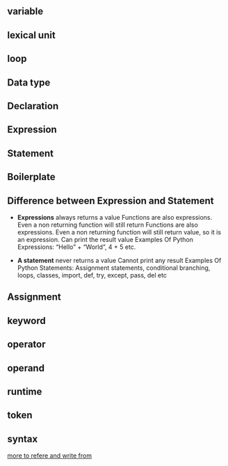 ## variable 
## lexical unit

## loop


## Data type

## Declaration 

## Expression

## Statement 

## Boilerplate 

## Difference between Expression and Statement
- **Expressions** always returns a value
Functions are also expressions. Even a non returning function will still return
Functions are also expressions. Even a non returning function will still return value, so it is an expression.
Can print the result value
Examples Of Python Expressions: “Hello” + “World”, 4 + 5 etc.

- **A statement** never returns a value
Cannot print any result
Examples Of Python Statements: Assignment statements, conditional branching, loops, classes, import, def, try, except, pass, del etc

## Assignment

## keyword

## operator 

## operand

## runtime 


## token 

## syntax 

[more to refere and write from](https://hackr.io/blog/programming-terms-definitions-for-beginners)

